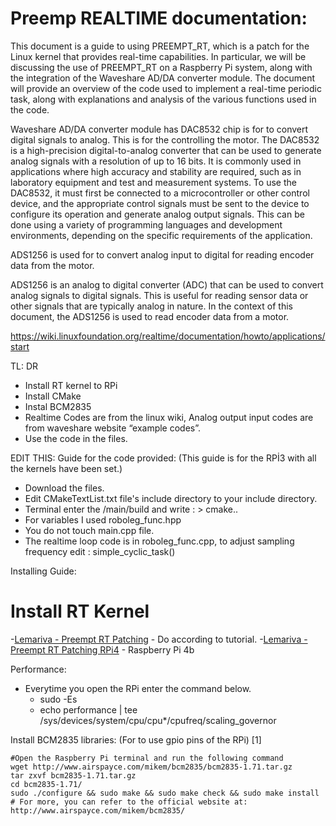 # Preemp REALTIME documentation: 

This document is a guide to using PREEMPT_RT, which is a patch for the Linux kernel that provides real-time capabilities. In particular, we will be discussing the use of PREEMPT_RT on a Raspberry Pi system, along with the integration of the Waveshare AD/DA converter module. The document will provide an overview of the code used to implement a real-time periodic task, along with explanations and analysis of the various functions used in the code. 

Waveshare AD/DA converter module has DAC8532 chip is for to convert digital signals to analog. This is for the controlling the motor. The DAC8532 is a high-precision digital-to-analog converter that can be used to generate analog signals with a resolution of up to 16 bits. It is commonly used in applications where high accuracy and stability are required, such as in laboratory equipment and test and measurement systems. To use the DAC8532, it must first be connected to a microcontroller or other control device, and the appropriate control signals must be sent to the device to configure its operation and generate analog output signals. This can be done using a variety of programming languages and development environments, depending on the specific requirements of the application.

ADS1256 is used for to convert analog input to digital for reading encoder data from the motor. 

ADS1256 is an analog to digital converter (ADC) that can be used to convert analog signals to digital signals. This is useful for reading sensor data or other signals that are typically analog in nature. In the context of this document, the ADS1256 is used to read encoder data from a motor.

https://wiki.linuxfoundation.org/realtime/documentation/howto/applications/start

TL: DR 

- Install RT kernel to RPi
- Install CMake
- Instal BCM2835
- Realtime Codes are from the linux wiki, Analog output input codes are from waveshare website “example codes”.
- Use the code in the files.

EDIT THIS: Guide for the code provided: 
(This guide is for the RPİ3 with all the kernels have been set.)

- Download the files.
- Edit CMakeTextList.txt file's include directory to your include directory.
- Terminal enter the /main/build and write : > cmake..
- For variables I used roboleg_func.hpp
- You do not touch main.cpp file.
- The realtime loop code is in roboleg_func.cpp, to adjust sampling frequency edit : simple_cyclic_task()

Installing Guide:

# Install RT Kernel
-[Lemariva - Preempt RT Patching](https://lemariva.com/blog/2018/07/raspberry-pi-preempt-rt-patching-tutorial-for-kernel-4-14-y)  - Do according to tutorial.
-[Lemariva - Preempt RT Patching RPi4](https://lemariva.com/blog/2019/09/raspberry-pi-4b-preempt-rt-kernel-419y-performance-test) - Raspberry Pi 4b

Performance:
- Everytime you open the RPi enter the command below.
  - sudo -Es
  - echo performance | tee /sys/devices/system/cpu/cpu*/cpufreq/scaling_governor

Install BCM2835 libraries: (For to use gpio pins of the RPi) [1]

	#Open the Raspberry Pi terminal and run the following command
	wget http://www.airspayce.com/mikem/bcm2835/bcm2835-1.71.tar.gz
	tar zxvf bcm2835-1.71.tar.gz
	cd bcm2835-1.71/
	sudo ./configure && sudo make && sudo make check && sudo make install
	# For more, you can refer to the official website at: http://www.airspayce.com/mikem/bcm2835/
	

